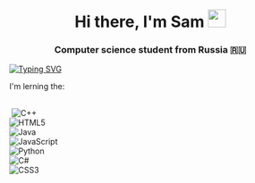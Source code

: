 <h1 align="center">Hi there, I'm Sam 
<img src="https://github.com/blackcater/blackcater/raw/main/images/Hi.gif" height="32"/></h1>
<h3 align="center">Computer science student from Russia 🇷🇺</h3>

[![Typing SVG](https://readme-typing-svg.herokuapp.com?font=Fira+Code&pause=1000&width=435&lines=Computer+science+student)](https://git.io/typing-svg)

I'm lerning the:<p><br>
    &nbsp;![C++](https://img.shields.io/badge/c++-%2300599C.svg?style=for-the-badge&logo=c%2B%2B&logoColor=white)<br>
        ![HTML5](https://img.shields.io/badge/html5-%23E34F26.svg?style=for-the-badge&logo=html5&logoColor=white)<br>
    ![Java](https://img.shields.io/badge/java-%23ED8B00.svg?style=for-the-badge&logo=openjdk&logoColor=white)<br>
    ![JavaScript](https://img.shields.io/badge/javascript-%23323330.svg?style=for-the-badge&logo=javascript&logoColor=%23F7DF1E)<br>
    ![Python](https://img.shields.io/badge/python-3670A0?style=for-the-badge&logo=python&logoColor=ffdd54)<br>
    ![C#](https://img.shields.io/badge/c%23-%23239120.svg?style=for-the-badge&logo=c-sharp&logoColor=white)<br>
    ![CSS3](https://img.shields.io/badge/css3-%231572B6.svg?style=for-the-badge&logo=css3&logoColor=white)<br></p>